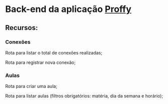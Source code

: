 # Back-end da aplicação [Proffy](https://github.com/EdeiltonSO/ProffyWeb)

## Recursos:

### Conexões
Rota para listar o total de conexões realizadas;

Rota para registrar nova conexão;

### Aulas

Rota para criar uma aula;

Rota para listar aulas (filtros obrigatórios: matéria, dia da semana e horário);